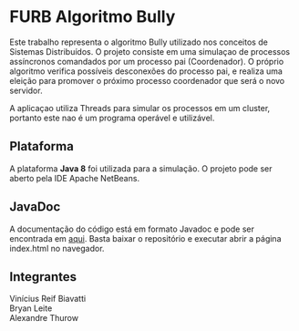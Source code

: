 # FURB Algoritmo Bully
Este trabalho representa o algoritmo Bully utilizado nos conceitos de Sistemas Distribuídos. O projeto consiste em uma simulaçao de processos assíncronos comandados por um processo pai (Coordenador). O próprio algoritmo verifica possíveis desconexões do processo pai, e realiza uma eleição para promover o próximo processo coordenador que será o novo servidor. 

A aplicaçao utiliza Threads para simular os processos em um cluster, portanto este nao é um programa operável e utilizável.

## Plataforma
A plataforma <b>Java 8</b> foi utilizada para a simulação. O projeto pode ser aberto pela IDE Apache NetBeans.

## JavaDoc
A documentação do código está em formato Javadoc e pode ser encontrada em <a href="./dist/javadoc">aqui</a>. Basta baixar o repositório e executar abrir a página index.html no navegador.

## Integrantes
Vinícius Reif Biavatti<br>
Bryan Leite<br>
Alexandre Thurow
